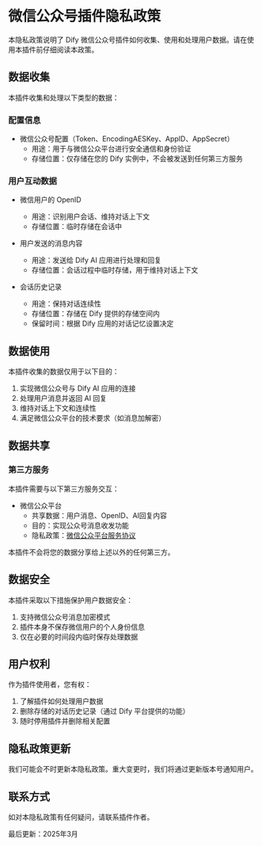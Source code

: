 # 微信公众号插件隐私政策

本隐私政策说明了 Dify 微信公众号插件如何收集、使用和处理用户数据。请在使用本插件前仔细阅读本政策。

## 数据收集

本插件收集和处理以下类型的数据：

### 配置信息
- 微信公众号配置（Token、EncodingAESKey、AppID、AppSecret）
  - 用途：用于与微信公众平台进行安全通信和身份验证
  - 存储位置：仅存储在您的 Dify 实例中，不会被发送到任何第三方服务

### 用户互动数据
- 微信用户的 OpenID
  - 用途：识别用户会话、维持对话上下文
  - 存储位置：临时存储在会话中

- 用户发送的消息内容
  - 用途：发送给 Dify AI 应用进行处理和回复
  - 存储位置：会话过程中临时存储，用于维持对话上下文

- 会话历史记录
  - 用途：保持对话连续性
  - 存储位置：存储在 Dify 提供的存储空间内
  - 保留时间：根据 Dify 应用的对话记忆设置决定

## 数据使用

本插件收集的数据仅用于以下目的：
1. 实现微信公众号与 Dify AI 应用的连接
2. 处理用户消息并返回 AI 回复
3. 维持对话上下文和连续性
4. 满足微信公众平台的技术要求（如消息加解密）

## 数据共享

### 第三方服务
本插件需要与以下第三方服务交互：

- 微信公众平台
  - 共享数据：用户消息、OpenID、AI回复内容
  - 目的：实现公众号消息收发功能
  - 隐私政策：[微信公众平台服务协议](https://mp.weixin.qq.com/cgi-bin/readtemplate?t=home/agreement_tmpl)

本插件不会将您的数据分享给上述以外的任何第三方。

## 数据安全

本插件采取以下措施保护用户数据安全：
1. 支持微信公众号消息加密模式
2. 插件本身不保存微信用户的个人身份信息
3. 仅在必要的时间段内临时保存处理数据

## 用户权利

作为插件使用者，您有权：
1. 了解插件如何处理用户数据
2. 删除存储的对话历史记录（通过 Dify 平台提供的功能）
3. 随时停用插件并删除相关配置

## 隐私政策更新

我们可能会不时更新本隐私政策。重大变更时，我们将通过更新版本号通知用户。

## 联系方式

如对本隐私政策有任何疑问，请联系插件作者。

最后更新：2025年3月